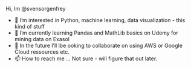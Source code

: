 Hi, Im @svensorgenfrey
- 👀 I’m interested in Python, machine learning, data visualization - this kind of stuff
- 🌱 I’m currently learning Pandas and MathLib basics on Udemy for mining data on Exasol 
- 💞️ In the future I’ll lbe ooking to collaborate on using AWS or Google Cloud ressources etc.
- 📫 How to reach me ... Not sure - will figure that out later.

<!---
svensorgenfrey/svensorgenfrey is a ✨ special ✨ repository because its `README.md` (this file) appears on your GitHub profile.
You can click the Preview link to take a look at your changes.
--->
